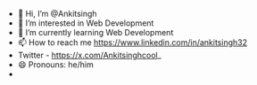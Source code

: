 - 👋 Hi, I’m @Ankitsingh
- 👀 I’m interested in Web Development 
- 🌱 I’m currently learning Web Development
- 📫 How to reach me https://www.linkedin.com/in/ankitsingh32
- Twitter - https://x.com/Ankitsinghcool_
- 😄 Pronouns: he/him
- 

<!---
Ankitsinghcool32/Ankitsinghcool32 is a ✨ special ✨ repository because its `README.md` (this file) appears on your GitHub profile.
You can click the Preview link to take a look at your changes.
--->
